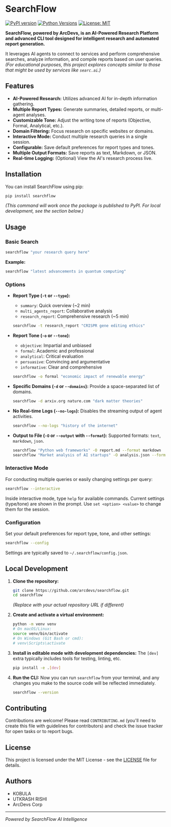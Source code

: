 # SearchFlow

[![PyPI version](https://badge.fury.io/py/searchflow.svg)](https://badge.fury.io/py/searchflow)
[![Python Versions](https://img.shields.io/pypi/pyversions/searchflow.svg)](https://pypi.org/project/searchflow/)
[![License: MIT](https://img.shields.io/badge/License-MIT-yellow.svg)](https://opensource.org/licenses/MIT)

**SearchFlow, powered by ArcDevs, is an AI-Powered Research Platform and advanced CLI tool designed for intelligent research and automated report generation.**

It leverages AI agents to connect to services and perform comprehensive searches, analyze information, and compile reports based on user queries.
*(For educational purposes, this project explores concepts similar to those that might be used by services like `searc.ai`.)*

## Features

*   **AI-Powered Research:** Utilizes advanced AI for in-depth information gathering.
*   **Multiple Report Types:** Generate summaries, detailed reports, or multi-agent analyses.
*   **Customizable Tone:** Adjust the writing tone of reports (Objective, Formal, Analytical, etc.).
*   **Domain Filtering:** Focus research on specific websites or domains.
*   **Interactive Mode:** Conduct multiple research queries in a single session.
*   **Configurable:** Save default preferences for report types and tones.
*   **Multiple Output Formats:** Save reports as text, Markdown, or JSON.
*   **Real-time Logging:** (Optional) View the AI's research process live.

## Installation

You can install SearchFlow using pip:

```bash
pip install searchflow
```

*(This command will work once the package is published to PyPI. For local development, see the section below.)*

## Usage

### Basic Search

```bash
searchflow "your research query here"
```

**Example:**

```bash
searchflow "latest advancements in quantum computing"
```

### Options

*   **Report Type (`-t` or `--type`):**
    *   `summary`: Quick overview (~2 min)
    *   `multi_agents_report`: Collaborative analysis
    *   `research_report`: Comprehensive research (~5 min)
    ```bash
    searchflow -t research_report "CRISPR gene editing ethics"
    ```

*   **Report Tone (`-o` or `--tone`):**
    *   `objective`: Impartial and unbiased
    *   `formal`: Academic and professional
    *   `analytical`: Critical evaluation
    *   `persuasive`: Convincing and argumentative
    *   `informative`: Clear and comprehensive
    ```bash
    searchflow -o formal "economic impact of renewable energy"
    ```

*   **Specific Domains (`-d` or `--domains`):**
    Provide a space-separated list of domains.
    ```bash
    searchflow -d arxiv.org nature.com "dark matter theories"
    ```

*   **No Real-time Logs (`--no-logs`):**
    Disables the streaming output of agent activities.
    ```bash
    searchflow --no-logs "history of the internet"
    ```

*   **Output to File (`-O` or `--output` with `--format`):**
    Supported formats: `text`, `markdown`, `json`.
    ```bash
    searchflow "Python web frameworks" -O report.md --format markdown
    searchflow "Market analysis of AI startups" -O analysis.json --format json
    ```

### Interactive Mode

For conducting multiple queries or easily changing settings per query:

```bash
searchflow --interactive
```

Inside interactive mode, type `help` for available commands.
Current settings (type/tone) are shown in the prompt. Use `set <option> <value>` to change them for the session.

### Configuration

Set your default preferences for report type, tone, and other settings:

```bash
searchflow --config
```

Settings are typically saved to `~/.searchflow/config.json`.

## Local Development

1.  **Clone the repository:**
    ```bash
    git clone https://github.com/arcdevs/searchflow.git
    cd searchflow
    ```
    *(Replace with your actual repository URL if different)*

2.  **Create and activate a virtual environment:**
    ```bash
    python -m venv venv
    # On macOS/Linux:
    source venv/bin/activate
    # On Windows (Git Bash or cmd):
    # venv\Scripts\activate
    ```

3.  **Install in editable mode with development dependencies:**
    The `[dev]` extra typically includes tools for testing, linting, etc.
    ```bash
    pip install -e .[dev]
    ```

4.  **Run the CLI:**
    Now you can run `searchflow` from your terminal, and any changes you make to the source code will be reflected immediately.
    ```bash
    searchflow --version
    ```

## Contributing

Contributions are welcome! Please read `CONTRIBUTING.md` (you'll need to create this file with guidelines for contributors) and check the issue tracker for open tasks or to report bugs.

## License

This project is licensed under the MIT License - see the [LICENSE](LICENSE) file for details.

## Authors

*   KOBULA
*   UTKRASH RISHI
*   ArcDevs Corp

---
*Powered by SearchFlow AI Intelligence*